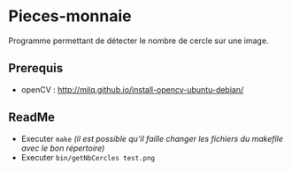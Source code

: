 # Pieces-monnaie
Programme permettant de détecter le nombre de cercle sur une image.
## Prerequis
 * openCV : http://milq.github.io/install-opencv-ubuntu-debian/
## ReadMe
 * Executer `make` _(il est possible qu'il faille changer les fichiers du makefile avec le bon répertoire)_
 * Executer `bin/getNbCercles test.png`
